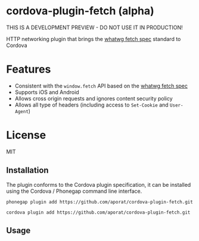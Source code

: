 # cordova-plugin-fetch (alpha)

THIS IS A DEVELOPMENT PREVIEW - DO NOT USE IT IN PRODUCTION!

HTTP networking plugin that brings the [whatwg fetch spec](https://fetch.spec.whatwg.org/) standard to Cordova

# Features

- Consistent with the `window.fetch` API based on the [whatwg fetch spec](https://fetch.spec.whatwg.org/)
- Supports iOS and Android
- Allows cross origin requests and ignores content security policy
- Allows all type of headers (including access to ```Set-Cookie``` and ```User-Agent```)

# License

MIT

## Installation

The plugin conforms to the Cordova plugin specification, it can be installed
using the Cordova / Phonegap command line interface.

    phonegap plugin add https://github.com/aporat/cordova-plugin-fetch.git

    cordova plugin add https://github.com/aporat/cordova-plugin-fetch.git

## Usage
